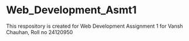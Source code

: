 # Web_Development_Asmt1
This respository is created for Web Development Assignment 1 for Vansh Chauhan, Roll no 24120950
